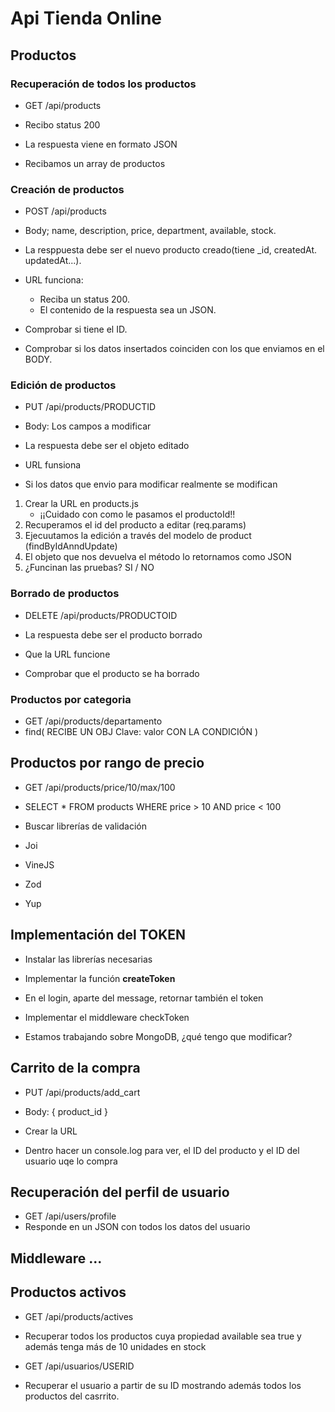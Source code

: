 # Api Tienda Online

## Productos

### Recuperación de todos los productos

- GET /api/products

- Recibo status 200
- La respuesta viene en formato JSON
- Recibamos un array de productos

### Creación de productos

- POST /api/products
- Body; name, description, price, department, available, stock.
- La resppuesta debe ser el nuevo producto creado(tiene _id, createdAt. updatedAt...).

- URL funciona:
    - Reciba un status 200.
    - El contenido de la respuesta sea un JSON.
- Comprobar si tiene el ID.
- Comprobar si los datos insertados coinciden con los que enviamos en el BODY.

### Edición de productos

- PUT /api/products/PRODUCTID
- Body: Los campos a modificar
- La respuesta debe ser el objeto editado

- URL funsiona
- Si los datos que envio para modificar realmente se modifican

1. Crear la URL en products.js
    - ¡¡Cuidado con como le pasamos el productoId!!
2. Recuperamos el id del producto a editar (req.params)
3. Ejecuutamos la edición a través del modelo de product (findByIdAnndUpdate)
4. El objeto que nos devuelva el método lo retornamos como JSON
5. ¿Funcinan las pruebas? SI / NO

### Borrado de productos

- DELETE /api/products/PRODUCTOID
- La respuesta debe ser el producto borrado

- Que la URL funcione
- Comprobar que el producto se ha borrado

### Productos por categoria

- GET /api/products/departamento
- find( RECIBE UN OBJ Clave: valor CON LA CONDICIÓN )
## Productos por rango de precio

- GET /api/products/price/10/max/100
- SELECT * FROM products WHERE price > 10 AND price < 100


- Buscar librerías de validación

- Joi
- VineJS
- Zod
- Yup

## Implementación del TOKEN

- Instalar las librerías necesarias
- Implementar la función **createToken**
- En el login, aparte del message, retornar también el token

- Implementar el middleware checkToken
- Estamos trabajando sobre MongoDB, ¿qué tengo que modificar?

## Carrito de la compra

- PUT /api/products/add_cart
- Body: { product_id }

- Crear la URL
- Dentro hacer un console.log para ver, el ID del producto y el ID del usuario uqe lo compra

## Recuperación del perfil de usuario

- GET /api/users/profile
- Responde en un JSON con todos los datos del usuario

## Middleware ...

## Productos activos

- GET /api/products/actives
- Recuperar todos los productos cuya propiedad available sea true y además tenga más de 10 unidades en stock

- GET /api/usuarios/USERID
- Recuperar el usuario a partir de su ID mostrando además todos los productos del casrrito.